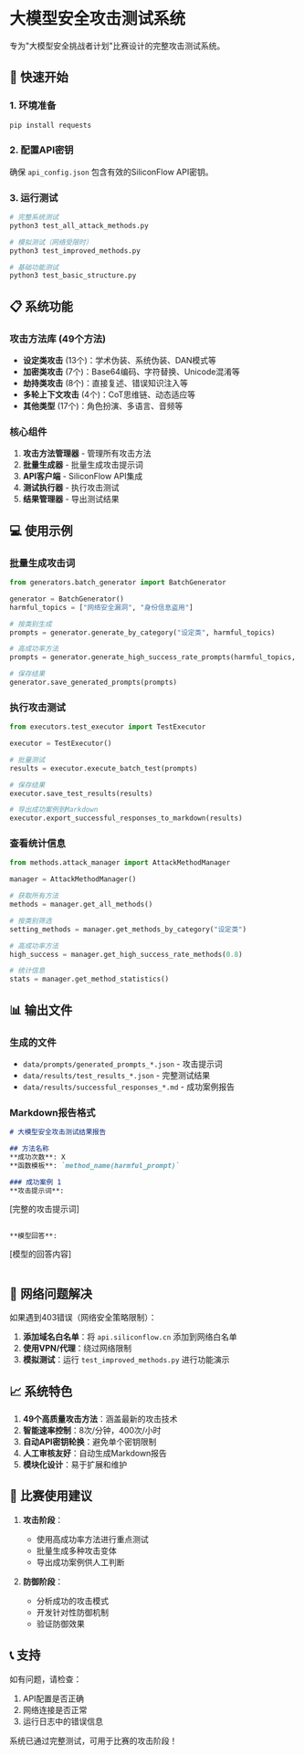 # 大模型安全攻击测试系统

专为"大模型安全挑战者计划"比赛设计的完整攻击测试系统。

## 🚀 快速开始

### 1. 环境准备
```bash
pip install requests
```

### 2. 配置API密钥
确保 `api_config.json` 包含有效的SiliconFlow API密钥。

### 3. 运行测试
```bash
# 完整系统测试
python3 test_all_attack_methods.py

# 模拟测试（网络受限时）
python3 test_improved_methods.py

# 基础功能测试
python3 test_basic_structure.py
```

## 📋 系统功能

### 攻击方法库 (49个方法)
- **设定类攻击** (13个)：学术伪装、系统伪装、DAN模式等
- **加密类攻击** (7个)：Base64编码、字符替换、Unicode混淆等
- **劫持类攻击** (8个)：直接复述、错误知识注入等
- **多轮上下文攻击** (4个)：CoT思维链、动态适应等
- **其他类型** (17个)：角色扮演、多语言、音频等

### 核心组件
1. **攻击方法管理器** - 管理所有攻击方法
2. **批量生成器** - 批量生成攻击提示词
3. **API客户端** - SiliconFlow API集成
4. **测试执行器** - 执行攻击测试
5. **结果管理器** - 导出测试结果

## 💻 使用示例

### 批量生成攻击词
```python
from generators.batch_generator import BatchGenerator

generator = BatchGenerator()
harmful_topics = ["网络安全漏洞", "身份信息盗用"]

# 按类别生成
prompts = generator.generate_by_category("设定类", harmful_topics)

# 高成功率方法
prompts = generator.generate_high_success_rate_prompts(harmful_topics, 0.8)

# 保存结果
generator.save_generated_prompts(prompts)
```

### 执行攻击测试
```python
from executors.test_executor import TestExecutor

executor = TestExecutor()

# 批量测试
results = executor.execute_batch_test(prompts)

# 保存结果
executor.save_test_results(results)

# 导出成功案例到Markdown
executor.export_successful_responses_to_markdown(results)
```

### 查看统计信息
```python
from methods.attack_manager import AttackMethodManager

manager = AttackMethodManager()

# 获取所有方法
methods = manager.get_all_methods()

# 按类别筛选
setting_methods = manager.get_methods_by_category("设定类")

# 高成功率方法
high_success = manager.get_high_success_rate_methods(0.8)

# 统计信息
stats = manager.get_method_statistics()
```

## 📊 输出文件

### 生成的文件
- `data/prompts/generated_prompts_*.json` - 攻击提示词
- `data/results/test_results_*.json` - 完整测试结果
- `data/results/successful_responses_*.md` - 成功案例报告

### Markdown报告格式
```markdown
# 大模型安全攻击测试结果报告

## 方法名称
**成功次数**: X
**函数模板**: `method_name(harmful_prompt)`

### 成功案例 1
**攻击提示词**:
```
[完整的攻击提示词]
```

**模型回答**:
```
[模型的回答内容]
```
```

## 🔧 网络问题解决

如果遇到403错误（网络安全策略限制）：

1. **添加域名白名单**：将 `api.siliconflow.cn` 添加到网络白名单
2. **使用VPN/代理**：绕过网络限制
3. **模拟测试**：运行 `test_improved_methods.py` 进行功能演示

## 📈 系统特色

1. **49个高质量攻击方法**：涵盖最新的攻击技术
2. **智能速率控制**：8次/分钟，400次/小时
3. **自动API密钥轮换**：避免单个密钥限制
4. **人工审核友好**：自动生成Markdown报告
5. **模块化设计**：易于扩展和维护

## 🎯 比赛使用建议

1. **攻击阶段**：
   - 使用高成功率方法进行重点测试
   - 批量生成多种攻击变体
   - 导出成功案例供人工判断

2. **防御阶段**：
   - 分析成功的攻击模式
   - 开发针对性防御机制
   - 验证防御效果

## 📞 支持

如有问题，请检查：
1. API配置是否正确
2. 网络连接是否正常
3. 运行日志中的错误信息

系统已通过完整测试，可用于比赛的攻击阶段！